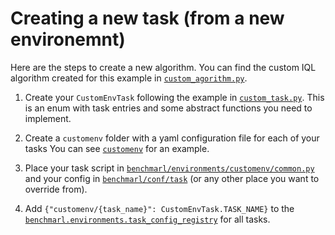 
# Creating a new task (from a new environemnt)

Here are the steps to create a new algorithm. You can find the custom IQL algorithm
created for this example in [`custom_agorithm.py`](custom_algorithm.py).

1. Create your `CustomEnvTask` following the example in [`custom_task.py`](custom_task.py).
This is an enum with task entries and some abstract functions you need to implement.

2. Create a `customenv` folder with a yaml configuration file for each of your tasks
You can see [`customenv`](customenv) for an example.
3. Place your task script in [`benchmarl/environments/customenv/common.py`](../../../benchmarl/environments) and 
your config in [`benchmarl/conf/task`](../../../benchmarl/conf/task) (or any other place you want to 
override from).
4. Add `{"customenv/{task_name}": CustomEnvTask.TASK_NAME}` to the 
[`benchmarl.environments.task_config_registry`](../../../benchmarl/environments/__init__.py) for all tasks.
